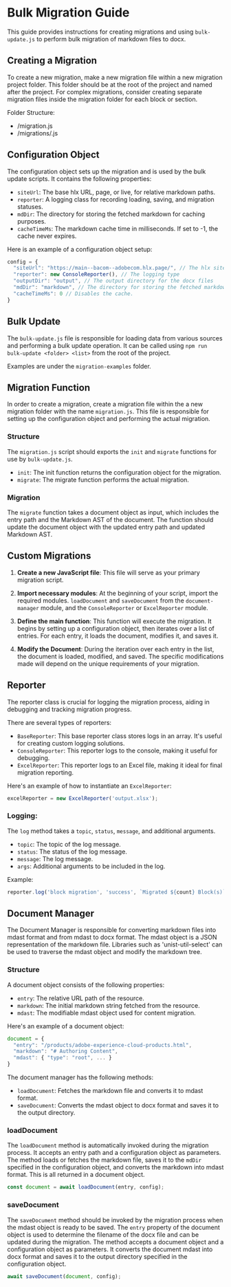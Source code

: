 # Bulk Migration Guide

This guide provides instructions for creating migrations and using `bulk-update.js` to perform bulk migration of markdown files to docx.

## Creating a Migration

To create a new migration, make a new migration file within a new migration project folder. This folder should be at the root of the project and named after the project. For complex migrations, consider creating separate migration files inside the migration folder for each block or section.

Folder Structure:
* <project-name>/migration.js
* <project-name>/migrations/<block-migration>.js

## Configuration Object

The configuration object sets up the migration and is used by the bulk update scripts. It contains the following properties:

- `siteUrl`: The base hlx URL, page, or live, for relative markdown paths.
- `reporter`: A logging class for recording loading, saving, and migration statuses.
- `mdDir`: The directory for storing the fetched markdown for caching purposes.
- `cacheTimeMs`: The markdown cache time in milliseconds. If set to -1, the cache never expires.

Here is an example of a configuration object setup:

```js
config = {
  "siteUrl": "https://main--bacom--adobecom.hlx.page/", // The hlx site url
  "reporter": new ConsoleReporter(), // The logging type
  "outputDir": "output", // The output directory for the docx files
  "mdDir": "markdown", // The directory for storing the fetched markdown.
  "cacheTimeMs": 0 // Disables the cache.
}
```

## Bulk Update

The `bulk-update.js` file is responsible for loading data from various sources and performing a bulk update operation. It can be called using `npm run bulk-update <folder> <list>` from the root of the project.

Examples are under the `migration-examples` folder.

## Migration Function

In order to create a migration, create a migration file within the a new migration folder with the name `migration.js`. This file is responsible for setting up the configuration object and performing the actual migration.

### Structure

The `migration.js` script should exports the `init` and `migrate` functions for use by `bulk-update.js`.

- `init`: The init function returns the configuration object for the migration.
- `migrate`: The migrate function performs the actual migration. 

### Migration
The `migrate` function takes a document object as input, which includes the entry path and the Markdown AST of the document. The function should update the document object with the updated entry path and updated Markdown AST.

## Custom Migrations

1. **Create a new JavaScript file**: This file will serve as your primary migration script.

2. **Import necessary modules**: At the beginning of your script, import the required modules. `loadDocument` and `saveDocument` from the `document-manager` module, and the `ConsoleReporter` or `ExcelReporter` module.

3. **Define the main function**: This function will execute the migration. It begins by setting up a configuration object, then iterates over a list of entries. For each entry, it loads the document, modifies it, and saves it.

4. **Modify the Document**: During the iteration over each entry in the list, the document is loaded, modified, and saved. The specific modifications made will depend on the unique requirements of your migration.

## Reporter

The reporter class is crucial for logging the migration process, aiding in debugging and tracking migration progress.

There are several types of reporters:
- `BaseReporter`: This base reporter class stores logs in an array. It's useful for creating custom logging solutions.
- `ConsoleReporter`: This reporter logs to the console, making it useful for debugging.
- `ExcelReporter`: This reporter logs to an Excel file, making it ideal for final migration reporting.

Here's an example of how to instantiate an `ExcelReporter`:

```js
excelReporter = new ExcelReporter('output.xlsx');
```

### Logging:

The `log` method takes a `topic`, `status`, `message`, and additional arguments.

- `topic`: The topic of the log message.
- `status`: The status of the log message.
- `message`: The log message.
- `args`: Additional arguments to be included in the log.

Example:

```js
reporter.log('block migration', 'success', `Migrated ${count} Block(s)`, link1, link2);
```

## Document Manager

The Document Manager is responsible for converting markdown files into mdast format and from mdast to docx format. The mdast object is a JSON representation of the markdown file. Libraries such as 'unist-util-select' can be used to traverse the mdast object and modify the markdown tree.

### Structure

A document object consists of the following properties:

- `entry`: The relative URL path of the resource.
- `markdown`: The initial markdown string fetched from the resource.
- `mdast`: The modifiable mdast object used for content migration.

Here's an example of a document object:

```js
document = {
  "entry": "/products/adobe-experience-cloud-products.html",
  "markdown": "# Authoring Content",
  "mdast": { "type": "root", ... }
}
```

The document manager has the following methods:

- `loadDocument`: Fetches the markdown file and converts it to mdast format.
- `saveDocument`: Converts the mdast object to docx format and saves it to the output directory.

### loadDocument

The `loadDocument` method is automatically invoked during the migration process. It accepts an entry path and a configuration object as parameters. The method loads or fetches the markdown file, saves it to the `mdDir` specified in the configuration object, and converts the markdown into mdast format. This is all returned in a document object.

```js
const document = await loadDocument(entry, config);
```

### saveDocument

The `saveDocument` method should be invoked by the migration process when the mdast object is ready to be saved. The `entry` property of the document object is used to determine the filename of the docx file and can be updated during the migration. The method accepts a document object and a configuration object as parameters. It converts the document mdast into docx format and saves it to the output directory specified in the configuration object.

```js
await saveDocument(document, config);
```
